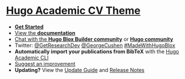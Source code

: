 # [Hugo Academic CV Theme](https://github.com/HugoBlox/theme-academic-cv)

- [**Get Started**](https://hugoblox.com/templates/)
- [View the **documentation**](https://docs.hugoblox.com/)
- [Chat with the **Hugo Blox Builder community**](https://discord.gg/z8wNYzb) or [**Hugo community**](https://discourse.gohugo.io)
- Twitter: [@GetResearchDev](https://twitter.com/GetResearchDev) [@GeorgeCushen](https://twitter.com/GeorgeCushen) [#MadeWithHugoBlox](https://twitter.com/search?q=%23MadeWithHugoBlox&src=typed_query)
- **Automatically import your publications from BibTeX** with the [Hugo Academic CLI](https://github.com/GetRD/academic-file-converter)
- [Suggest an improvement](https://github.com/HugoBlox/hugo-blox-builder/issues)
- **Updating?** View the [Update Guide](https://docs.hugoblox.com/reference/update/) and [Release Notes](https://github.com/HugoBlox/hugo-blox-builder/releases)
